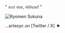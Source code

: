 " 𝔫𝔢𝔵𝔱 𝔰𝔱𝔬𝔭, 𝔰𝔥𝔦𝔟𝔲𝔶𝔞! "                        


![Ryomen Sukuna](https://github.com/user-attachments/assets/8f0c4055-4cfd-4a2a-9a65-4012d5fcf8c3)


...artexyc _on_ [Twitter / X] ★
